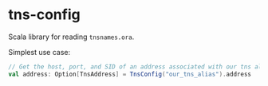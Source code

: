 tns-config
==========

Scala library for reading `tnsnames.ora`.

Simplest use case:

```scala
// Get the host, port, and SID of an address associated with our tns alias
val address: Option[TnsAddress] = TnsConfig("our_tns_alias").address
```
